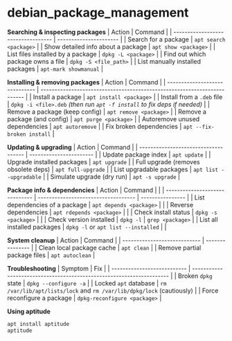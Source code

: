 # debian_package_management

**Searching & inspecting packages**
| Action                             | Command                |
| ---------------------------------- | ---------------------- |
| Search for a package               | `apt search <package>` |
| Show detailed info about a package | `apt show <package>`   |
| List files installed by a package  | `dpkg -L <package>`    |
| Find out which package owns a file | `dpkg -S <file_path>`  |
| List manually installed packages   | `apt-mark showmanual`  |

**Installing & removing packages**
| Action                         | Command                                                                  |
| ------------------------------ | ------------------------------------------------------------------------ |
| Install a package              | `apt install <package>`                                                  |
| Install from a `.deb` file     | `dpkg -i <file>.deb` *(then run `apt -f install` to fix deps if needed)* |
| Remove a package (keep config) | `apt remove <package>`                                                   |
| Remove a package (and config)  | `apt purge <package>`                                                    |
| Autoremove unused dependencies | `apt autoremove`                                                         |
| Fix broken dependencies        | `apt --fix-broken install`                                               |

**Updating & upgrading**
| Action                               | Command                 |
| ------------------------------------ | ----------------------- |
| Update package index                 | `apt update`            |
| Upgrade installed packages           | `apt upgrade`           |
| Full upgrade (removes obsolete deps) | `apt full-upgrade`      |
| List upgradable packages             | `apt list --upgradable` |
| Simulate upgrade (dry run)           | `apt -s upgrade`        |

**Package info & dependencies**
| Action                         | Command                             |                  |
| ------------------------------ | ----------------------------------- | ---------------- |
| List dependencies of a package | `apt depends <package>`             |                  |
| Reverse dependencies           | `apt rdepends <package>`            |                  |
| Check install status           | `dpkg -s <package>`                 |                  |
| Check version installed        | `dpkg -l`                           | `grep <package>` |
| List all installed packages    | `dpkg -l` or `apt list --installed` |                  |

**System cleanup**
| Action                       | Command         |
| ---------------------------- | --------------- |
| Clean local package cache    | `apt clean`     |
| Remove partial package files | `apt autoclean` |

**Troubleshooting**
| Symptom                     | Fix                                                                   |
| --------------------------- | --------------------------------------------------------------------- |
| Broken `dpkg` state         | `dpkg --configure -a`                                                 |
| Locked `apt` database       | `rm /var/lib/apt/lists/lock` and `rm /var/lib/dpkg/lock` (cautiously) |
| Force reconfigure a package | `dpkg-reconfigure <package>`                                          |


**Using aptitude**
```bash
apt install aptitude
aptitude
```
